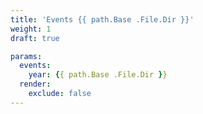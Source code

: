 ```yaml
---
title: 'Events {{ path.Base .File.Dir }}'
weight: 1
draft: true

params:
  events:
    year: {{ path.Base .File.Dir }}
  render:
    exclude: false
---
```

<!--
  SPDX-License-Identifier: Apache-2.0

  SPDX-FileCopyrightText: 2025 German Federal Office for Information Security (BSI) <https://www.bsi.bund.de>

  This file is Free Software under the Apache-2.0 License
  without warranty, see README.md and LICENSES/Apache-2.0.txt for details.
-->
